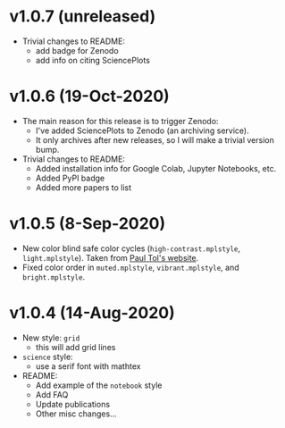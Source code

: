 v1.0.7 (unreleased)
===================

- Trivial changes to README:
   - add badge for Zenodo
   - add info on citing SciencePlots
   
v1.0.6 (19-Oct-2020)
====================

- The main reason for this release is to trigger Zenodo:
   - I've added SciencePlots to Zenodo (an archiving service).
   - It only archives after new releases, so I will make a trivial version bump.
- Trivial changes to README:
   - Added installation info for Google Colab, Jupyter Notebooks, etc.
   - Added PyPI badge
   - Added more papers to list

v1.0.5 (8-Sep-2020)
===================

- New color blind safe color cycles (``high-contrast.mplstyle``, ``light.mplstyle``). Taken from [Paul Tol's website](https://personal.sron.nl/~pault/).
- Fixed color order in ``muted.mplstyle``, ``vibrant.mplstyle``, and ``bright.mplstyle``.

v1.0.4 (14-Aug-2020)
====================

- New style: ``grid``
   - this will add grid lines
- ``science`` style:
   - use a serif font with mathtex
- README:
   - Add example of the ``notebook`` style
   - Add FAQ
   - Update publications
   - Other misc changes...
